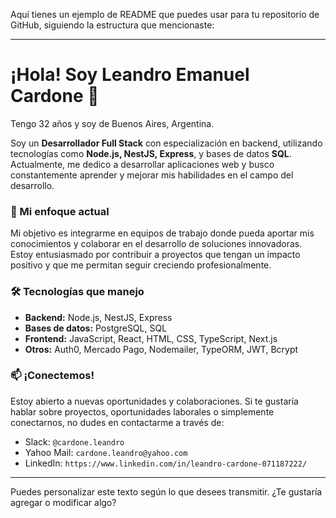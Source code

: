 Aquí tienes un ejemplo de README que puedes usar para tu repositorio de GitHub, siguiendo la estructura que mencionaste:

---

# ¡Hola! Soy Leandro Emanuel Cardone 👋
Tengo 32 años y soy de Buenos Aires, Argentina. 

Soy un **Desarrollador Full Stack** con especialización en backend, utilizando tecnologías como **Node.js, NestJS, Express**, y bases de datos **SQL**. Actualmente, me dedico a desarrollar aplicaciones web y busco constantemente aprender y mejorar mis habilidades en el campo del desarrollo.

### 🌟 Mi enfoque actual
Mi objetivo es integrarme en equipos de trabajo donde pueda aportar mis conocimientos y colaborar en el desarrollo de soluciones innovadoras. Estoy entusiasmado por contribuir a proyectos que tengan un impacto positivo y que me permitan seguir creciendo profesionalmente.

### 🛠️ Tecnologías que manejo
- **Backend:** Node.js, NestJS, Express
- **Bases de datos:** PostgreSQL, SQL
- **Frontend:** JavaScript, React, HTML, CSS, TypeScript, Next.js
- **Otros:** Auth0, Mercado Pago, Nodemailer, TypeORM, JWT, Bcrypt

### 📫 ¡Conectemos!
Estoy abierto a nuevas oportunidades y colaboraciones. Si te gustaría hablar sobre proyectos, oportunidades laborales o simplemente conectarnos, no dudes en contactarme a través de:
- Slack: `@cardone.leandro`
- Yahoo Mail: `cardone.leandro@yahoo.com`
- LinkedIn: `https://www.linkedin.com/in/leandro-cardone-071187222/`

---

Puedes personalizar este texto según lo que desees transmitir. ¿Te gustaría agregar o modificar algo?
